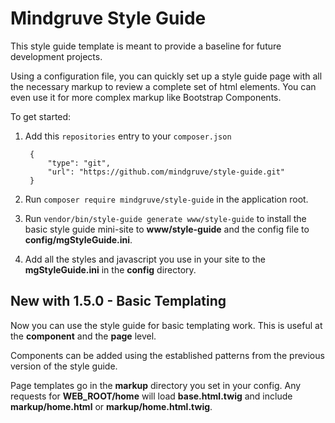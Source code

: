 # Mindgruve Style Guide

This style guide template is meant to provide a baseline for future development projects.

Using a configuration file, you can quickly set up a style guide page with all the necessary markup to review a complete set of
html elements. You can even use it for more complex markup like Bootstrap Components.

To get started:

1. Add this `repositories` entry to your `composer.json`

        {
            "type": "git",
            "url": "https://github.com/mindgruve/style-guide.git"
        }
2. Run `composer require mindgruve/style-guide` in the application root.
3. Run `vendor/bin/style-guide generate www/style-guide` to install the basic style guide mini-site to __www/style-guide__ and the config file to __config/mgStyleGuide.ini__.
4. Add all the styles and javascript you use in your site to the __mgStyleGuide.ini__ in the __config__ directory.

## New with 1.5.0 - Basic Templating

Now you can use the style guide for basic templating work. This is useful at the __component__ and the __page__ level.

Components can be added using the established patterns from the previous version of the style guide.

Page templates go in the __markup__ directory you set in your config. Any requests for __WEB_ROOT/home__ will load __base.html.twig__ and include __markup/home.html__ or __markup/home.html.twig__.
